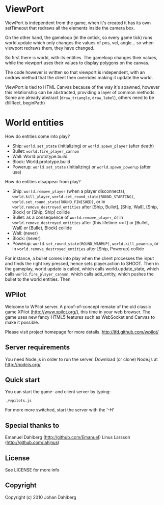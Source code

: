 ViewPort
========

ViewPort is independent from the game, when it's created it has its own 
setTimeout that redraws all the elements inside the camera box.

On the other hand, the gameloop (in the ontick, so every game tick) runs 
world.update which only changes the values of pos, vel, angle... so when
viewport redraws them, they have changed.

So first there is world, with its entities. The gameloop changes their values,
while the viewport uses their values to display polygons on the canvas.

The code however is written so that viewport is independent, with an ondraw
method that the client then overrides making it update the world.

ViewPort is tied to HTML Canvas because of the way it's spawned, however this
relationship can be abstracted, providing a layer of common methods. Some are
already abstract (`draw_triangle`, `draw_label`), others need to be (fillRect, 
beginPath)

World entities
==============

How do entities come into play?

* Ship: `world.set_state` (initializing) or `world.spawn_player` (after death)
* Bullet: `world.fire_player_cannon`
* Wall: World.prototype.build
* Block: World.prototype.build
* Powerup: `world.set_state` (initializing) or `world.spawn_powerup` (after use)

How do entities disappear from play?

* Ship: `world.remove_player` (when a player disconnects), `world.kill_player`, `world.set_round_state(ROUND_STARTING)`, `world.set_round_state(ROUND_FINISHED)`, or in `world.remove_destroyed_entities` after [Ship, Bullet], [Ship, Wall], [Ship, Block] or [Ship, Ship] collide
* Bullet: as a consequence of `world.remove_player`, or in `world.remove_destroyed_entities` after (this.lifetime <= t) or [Bullet, Wall] or [Bullet, Block] collide
* Wall: (never)
* Block: (never)
* Powerup: `world.set_round_state(ROUND_WARMUP)`, `world.kill_powerup`, or in `world.remove_destroyed_entities` after [Ship, Powerup] collide


For instance, a bullet comes into play when the client processes the input and
finds the right key pressed, hence sets player.action to SHOOT. Then in the
gameplay, world.update is called, which calls world.update_state, which calls
`world.fire_player_cannon`, which calls add_entity, which pushes the bullet to
the world entities. Then 

WPilot
------
Welcome to WPilot server. A proof-of-concept remake of the old classic game XPilot (http://www.xpilot.org/), this time in your web browser. The game uses
new fancy HTML5 features such as WebSocket and Canvas to make it possible.

Please visit project homepage for more details. http://jfd.github.com/wpilot/


Server requirements
-------------------
You need Node.js in order to run the server. Download (or clone) Node.js at http://nodejs.org/

Quick start
-----------
You can start the game- and client server by typing:

	./wpilots.js
		
For more more switched, start the server with the '-H' 

Special thanks to
-----------------
Emanuel Dahlberg (http://github.com/EmanueI)
Linus Larsson (http://github.com/lahjnus)


License
-------
See LICENSE for more info


Copyright
---------
Copyright (c) 2010 Johan Dahlberg